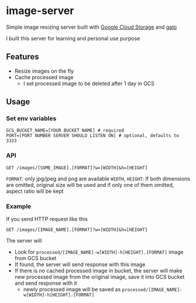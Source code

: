 # image-server

Simple image resizing server built with [Google Cloud Storage](https://cloud.google.com/storage?hl=en) and [gato](https://github.com/obzva/gato)

I built this server for learning and personal use purpose

## Features

- Resize images on the fly
- Cache processed image
  - I set processed image to be deleted after 1 day in GCS

## Usage

### Set env variables

```
GCS_BUCKET_NAME=[YOUR BUCKET NAME] # required
PORT=[PORT NUMBER SERVER SHOULD LISTEN ON] # optional, defaults to 3333
```

### API

```
GET /images/[SOME_IMAGE].[FORMAT]?w=[WIDTH]&h=[HEIGHT]
```

`FORMAT`: only jpg/jpeg and png are available
`WIDTH`, `HEIGHT`: If both dimensions are omitted, original size will be used and if only one of them omitted, aspect ratio will be kept

### Example

If you send HTTP request like this

```
GET /images/[IMAGE_NAME].[FORMAT]?w=[WIDTH]&h=[HEIGHT]
```

The server will
- Look for `processed/[IMAGE_NAME]-w[WIDTH]-h[HEIGHT].[FORMAT]` image from GCS bucket
- If found, the server will send response with this image
- If there is no cached processed image in bucket, the server will make new processed image from the original image, save it into GCS bucket and send response with it
  - newly processed image will be saved as `processed/[IMAGE_NAME]-w[WIDTH]-h[HEIGHT].[FORMAT]`
